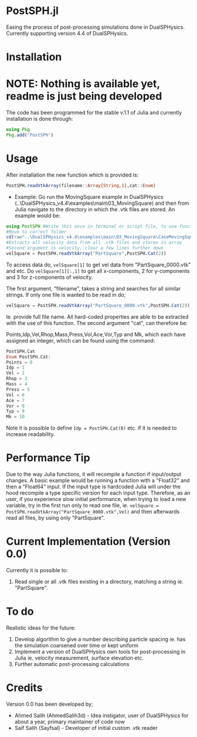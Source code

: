 # PostSPH.jl
Easing the process of post-processing simulations done in DualSPHysics. Currently supporting version 4.4 of DualSPHysics.

# Installation
# NOTE: Nothing is available yet, readme is just being developed
The code has been programmed for the stable v.1.1 of Julia and currently installation is done through:

```julia
using Pkg
Pkg.add("PostSPH")
```

# Usage
After installation the new function which is provided is:

```julia
PostSPH.readVtkArray(filename::Array{String,1},cat::Enum)
```

* Example:
Go run the MovingSquare example in DualSPHysics (..\DualSPHysics_v4.4\examples\main\03_MovingSquare) and then from Julia navigate to the directory in which the .vtk files are stored. An example would be:

```julia
using PostSPH #Write this once in terminal or script file, to use function in PostSPH.jl
#Move to correct folder
cd(raw"..\DualSPHysics_v4.4\examples\main\03_MovingSquare\CaseMovingSquare_out\particles")
#Extracts all velocity data from all .vtk files and stores in array
#Second argument is velocity, clear a few lines further down
velSquare = PostSPH.readVtkArray("PartSquare",PostSPH.Cat(2)) 
```

To access data do, ```velSquare[1]``` to get vel data from "PartSquare_0000.vtk" and etc. Do ```velSquare[1][:,1]``` to get all x-components, 2 for y-components and 3 for z-components of velocity. 

The first argument, "filename", takes a string and searches for all similar strings. If only one file is wanted to be read in do;


```julia
velSquare = PostSPH.readVtkArray("PartSquare_0000.vtk",PostSPH.Cat(2))
```

Ie. provide full file name. All hard-coded properties are able to be extracted with the use of this function. The second argument "cat", can therefore be:

Points,Idp,Vel,Rhop,Mass,Press,Vol,Ace,Vor,Typ and Mk, which each have assigned an integer, which can be found using the command:

```julia
PostSPH.Cat
Enum PostSPH.Cat:
Points = 0
Idp = 1
Vel = 2
Rhop = 3
Mass = 4
Press = 5
Vol = 6
Ace = 7
Vor = 8
Typ = 9
Mk = 10
```

Note it is possible to define ``` Idp = PostSPH.Cat(0) ``` etc. if it is needed to increase readability.

# Performance Tip

Due to the way Julia functions, it will recompile a function if input/output changes. A basic example would be running a function with a "Float32" and then a "Float64" input. If the input type is hardcoded Julia will under the hood recompile a type specific version for each input type. Therefore, as an user, if you experience slow initial performance, when trying to load a new variable, try in the first run only to read one file, ie. ```velSquare = PostSPH.readVtkArray("PartSquare_0000.vtk",Vel)``` and then afterwards read all files, by using only "PartSquare". 

# Current Implementation (Version 0.0)

Currently it is possible to:
1. Read single or all .vtk files existing in a directory, matching a string ie. "PartSquare".

# To do

Realistic ideas for the future:

1. Develop algorithm to give a number describing particle spacing ie. has the simulation coarsened over time or kept uniform
1. Implement a version of DualSPHysics own tools for post-processing in Julia ie. velocity measurement, surface elevation etc.
1. Further automatic post-processing calculations

# Credits

Version 0.0 has been developed by;

* Ahmed Salih (AhmedSalih3d) - Idea instigator, user of DualSPHysics for about a year, primary maintainer  of code now
* Saif Salih (Sayfsal) - Developer of initial custom .vtk reader
